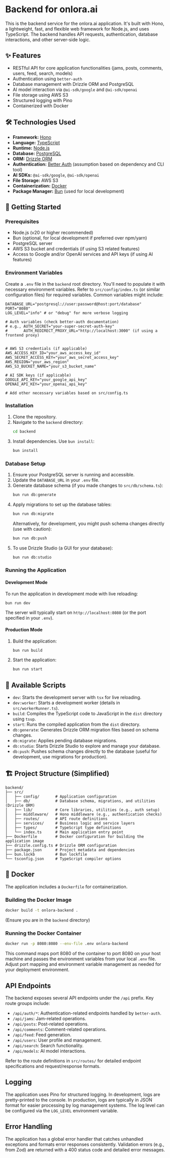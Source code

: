 # Backend for onlora.ai

This is the backend service for the onlora.ai application. It's built with Hono, a lightweight, fast, and flexible web framework for Node.js, and uses TypeScript. The backend handles API requests, authentication, database interactions, and other server-side logic.

## ✨ Features

*   RESTful API for core application functionalities (jams, posts, comments, users, feed, search, models)
*   Authentication using `better-auth`
*   Database management with Drizzle ORM and PostgreSQL
*   AI model interaction via `@ai-sdk/google` and `@ai-sdk/openai`
*   File storage using AWS S3
*   Structured logging with Pino
*   Containerized with Docker

## 🛠️ Technologies Used

*   **Framework:** [Hono](https://hono.dev/)
*   **Language:** [TypeScript](https://www.typescriptlang.org/)
*   **Runtime:** [Node.js](https://nodejs.org/)
*   **Database:** [PostgreSQL](https://www.postgresql.org/)
*   **ORM:** [Drizzle ORM](https://orm.drizzle.team/)
*   **Authentication:** [Better Auth](https://github.com/better-auth/better-auth) (assumption based on dependency and CLI tool)
*   **AI SDKs:** `@ai-sdk/google`, `@ai-sdk/openai`
*   **File Storage:** AWS S3
*   **Containerization:** [Docker](https://www.docker.com/)
*   **Package Manager:** [Bun](https://bun.sh/) (used for local development)

## 🚀 Getting Started

### Prerequisites

*   Node.js (v20 or higher recommended)
*   Bun (optional, for local development if preferred over npm/yarn)
*   PostgreSQL server
*   AWS S3 bucket and credentials (if using S3 related features)
*   Access to Google and/or OpenAI services and API keys (if using AI features)

### Environment Variables

Create a `.env` file in the `backend` root directory. You'll need to populate it with necessary environment variables. Refer to `src/config/index.ts` (or similar configuration files) for required variables. Common variables might include:

```env
DATABASE_URL="postgresql://user:password@host:port/database"
PORT="8080"
LOG_LEVEL="info" # or "debug" for more verbose logging

# Auth variables (check better-auth documentation)
# e.g., AUTH_SECRET="your-super-secret-auth-key"
#       AUTH_REDIRECT_PROXY_URL="http://localhost:3000" (if using a frontend proxy)


# AWS S3 credentials (if applicable)
AWS_ACCESS_KEY_ID="your_aws_access_key_id"
AWS_SECRET_ACCESS_KEY="your_aws_secret_access_key"
AWS_REGION="your_aws_region"
AWS_S3_BUCKET_NAME="your_s3_bucket_name"

# AI SDK keys (if applicable)
GOOGLE_API_KEY="your_google_api_key"
OPENAI_API_KEY="your_openai_api_key"

# Add other necessary variables based on src/config.ts
```

### Installation

1.  Clone the repository.
2.  Navigate to the `backend` directory:
    ```bash
    cd backend
    ```
3.  Install dependencies. Use `bun install`:
    ```bash
    bun install
    ```

### Database Setup

1.  Ensure your PostgreSQL server is running and accessible.
2.  Update the `DATABASE_URL` in your `.env` file.
3.  Generate database schema (if you made changes to `src/db/schema.ts`):
    ```bash
    bun run db:generate
    ```
4.  Apply migrations to set up the database tables:
    ```bash
    bun run db:migrate
    ```
    Alternatively, for development, you might push schema changes directly (use with caution):
    ```bash
    bun run db:push
    ```
5.  To use Drizzle Studio (a GUI for your database):
    ```bash
    bun run db:studio
    ```

### Running the Application

#### Development Mode

To run the application in development mode with live reloading:

```bash
bun run dev
```

The server will typically start on `http://localhost:8080` (or the port specified in your `.env`).

#### Production Mode

1.  Build the application:
    ```bash
    bun run build
    ```
2.  Start the application:
    ```bash
    bun run start
    ```

## 📜 Available Scripts

*   `dev`: Starts the development server with `tsx` for live reloading.
*   `dev:worker`: Starts a development worker (details in `src/workerRunner.ts`).
*   `build`: Compiles the TypeScript code to JavaScript in the `dist` directory using `tsup`.
*   `start`: Runs the compiled application from the `dist` directory.
*   `db:generate`: Generates Drizzle ORM migration files based on schema changes.
*   `db:migrate`: Applies pending database migrations.
*   `db:studio`: Starts Drizzle Studio to explore and manage your database.
*   `db:push`: Pushes schema changes directly to the database (useful for development, use migrations for production).

## 🏗️ Project Structure (Simplified)

```
backend/
├── src/
│   ├── config/       # Application configuration
│   ├── db/           # Database schema, migrations, and utilities (Drizzle ORM)
│   ├── lib/          # Core libraries, utilities (e.g., auth setup)
│   ├── middleware/   # Hono middleware (e.g., authentication checks)
│   ├── routes/       # API route definitions
│   ├── services/     # Business logic and service layers
│   ├── types/        # TypeScript type definitions
│   └── index.ts      # Main application entry point
├── Dockerfile        # Docker configuration for building the application image
├── drizzle.config.ts # Drizzle ORM configuration
├── package.json      # Project metadata and dependencies
├── bun.lockb         # Bun lockfile
└── tsconfig.json     # TypeScript compiler options
```

## 🐳 Docker

The application includes a `Dockerfile` for containerization.

### Building the Docker Image

```bash
docker build -t onlora-backend .
```
(Ensure you are in the `backend` directory)

### Running the Docker Container

```bash
docker run -p 8080:8080 --env-file .env onlora-backend
```

This command maps port 8080 of the container to port 8080 on your host machine and passes the environment variables from your local `.env` file. Adjust port mapping and environment variable management as needed for your deployment environment.

##  API Endpoints

The backend exposes several API endpoints under the `/api` prefix. Key route groups include:

*   `/api/auth/*`: Authentication-related endpoints handled by `better-auth`.
*   `/api/jams`: Jam-related operations.
*   `/api/posts`: Post-related operations.
*   `/api/comments`: Comment-related operations.
*   `/api/feed`: Feed generation.
*   `/api/users`: User profile and management.
*   `/api/search`: Search functionality.
*   `/api/models`: AI model interactions.

Refer to the route definitions in `src/routes/` for detailed endpoint specifications and request/response formats.

##  Logging

The application uses Pino for structured logging. In development, logs are pretty-printed to the console. In production, logs are typically in JSON format for easier processing by log management systems. The log level can be configured via the `LOG_LEVEL` environment variable.

## Error Handling

The application has a global error handler that catches unhandled exceptions and formats error responses consistently. Validation errors (e.g., from Zod) are returned with a 400 status code and detailed error messages.
